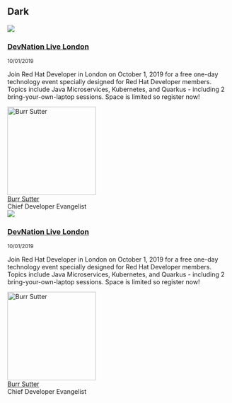 <h2>Dark</h2>

<div class="component pf-c-content rhd-c-curated-events dark">
    <div class="pf-l-grid pf-m-gutter">
      <!-- Start of Curated Events List content container -->
      <div class="pf-l-grid__item pf-m-12-col">
        <!-- Start of Curated Events List item -->
        <div class="pf-l-grid pf-m-gutter rhd-c-curated-events__item">
          <div class="pf-l-grid__item pf-m-12-col pf-m-3-col-on-md">
            <img src="https://developers.redhat.com/sites/default/files/2019-09/london%20thumbnail_0.JPG">
          </div>
          <div class="pf-l-grid__item pf-m-12-col pf-m-9-col-on-md">
            <h3 class="rhd-c-curated-events__item-title"><a href="">DevNation Live London</a></h3>
            <small class="pf-u-mt-xs pf-u-mb-xs">10/01/2019</small>
            <p>Join Red Hat Developer in London on October 1, 2019 for a free one-day technology event specially designed for Red Hat Developer members. Topics include Java Microservices, Kubernetes, and Quarkus - including 2 bring-your-own-laptop sessions. Space is limited so register now!</p>
            <div class="rhd-c-curated-events__item-presenters">
              <!-- Start of Author tile -->
              <div class="rhd-c-author--tile">
                <span class="rhd-c-author--tile-hero">
                  <img src="https://developers.redhat.com/sites/default/files/styles/square_small/public/080817_BURRSUTTER_6INX6IN_300DPI-min.jpg?itok=7ViRCOCR" alt="Burr Sutter" typeof="foaf:Image" width="200" height="200">
                </span>
                <div class="rhd-c-author--tile-info">
                  <div class="rhd-c-author--tile-name">
                    <a href="#">Burr Sutter</a>
                  </div>
                  <div class="rhd-c-author--tile-title">Chief Developer Evangelist</div>
                </div>
              </div>
              <!-- End of Author tile -->
            </div>
          </div>
        </div>
        <!-- End of Curated Events List item -->
        <!-- Start of Curated Events List item -->
        <div class="pf-l-grid pf-m-gutter rhd-c-curated-events__item">
          <div class="pf-l-grid__item pf-m-12-col pf-m-3-col-on-md">
            <img src="https://developers.redhat.com/sites/default/files/2019-09/london%20thumbnail_0.JPG">
          </div>
          <div class="pf-l-grid__item pf-m-12-col pf-m-9-col-on-md">
            <h3 class="rhd-c-curated-events__item-title"><a href="">DevNation Live London</a></h3>
            <small class="pf-u-mt-xs pf-u-mb-xs">10/01/2019</small>
            <p>Join Red Hat Developer in London on October 1, 2019 for a free one-day technology event specially designed for Red Hat Developer members. Topics include Java Microservices, Kubernetes, and Quarkus - including 2 bring-your-own-laptop sessions. Space is limited so register now!</p>
            <div class="rhd-c-curated-events__item-presenters">
              <!-- Start of Author tile -->
              <div class="rhd-c-author--tile">
                <span class="rhd-c-author--tile-hero">
                  <img src="https://developers.redhat.com/sites/default/files/styles/square_small/public/080817_BURRSUTTER_6INX6IN_300DPI-min.jpg?itok=7ViRCOCR" alt="Burr Sutter" typeof="foaf:Image" width="200" height="200">
                </span>
                <div class="rhd-c-author--tile-info">
                  <div class="rhd-c-author--tile-name">
                    <a href="#">Burr Sutter</a>
                  </div>
                  <div class="rhd-c-author--tile-title">Chief Developer Evangelist</div>
                </div>
              </div>
              <!-- End of Author tile -->
            </div>
          </div>
        </div>
        <!-- End of Curated Events List item -->
      </div>
      <!-- End of Curated Events List content container -->
    </div>
</div>
